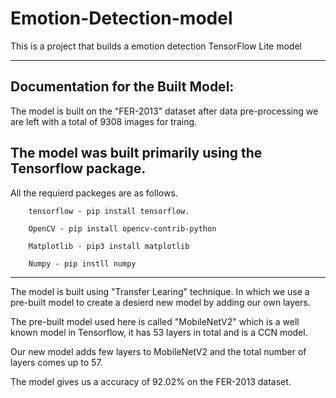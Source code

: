 # Emotion-Detection-model
This is a project that builds a emotion detection TensorFlow Lite  model

------------------------------------------------------------------------------
Documentation for the Built Model:
------------------------------------------------------------------------------
The model is built on the "FER-2013" dataset after data pre-processing
we are left with a total of 9308 images for traing.

The model was built primarily using the Tensorflow package.
------------------------------------------------------------------------------
All the requierd packeges are as follows.

        tensorflow - pip install tensorflow.
        
        OpenCV - pip install opencv-contrib-python

        Matplotlib - pip3 install matplotlib

        Numpy - pip instll numpy
------------------------------------------------------------------------------
The model is built using "Transfer Learing" technique. In which we use a 
pre-built model to create a desierd new model by adding our own layers.

The pre-built model used here is called "MobileNetV2" which is a well 
known model in Tensorflow, it has 53 layers in total and is a CCN model.

Our new model adds few layers to MobileNetV2 and the total number of
layers comes up to 57.

The model gives us a accuracy of 92.02% on the FER-2013 dataset.
